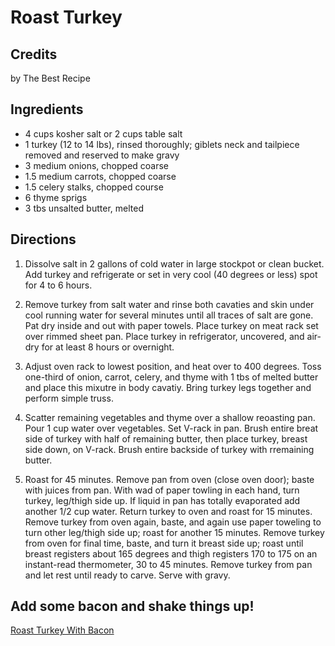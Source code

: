 # Roast Turkey 

<!-- BEGIN content -->

<script type="text/javascript"> if (window.showTocToggle) { var tocShowText = "show"; var tocHideText = "hide"; showTocToggle(); } </script>

## Credits

by The Best Recipe

## Ingredients

- 4 cups kosher salt or 2 cups table salt
- 1 turkey (12 to 14 lbs), rinsed thoroughly; giblets neck and tailpiece removed and reserved to make gravy
- 3 medium onions, chopped coarse
- 1.5 medium carrots, chopped coarse
- 1.5 celery stalks, chopped course
- 6 thyme sprigs
- 3 tbs unsalted butter, melted

## Directions

1. Dissolve salt in 2 gallons of cold water in large stockpot or clean bucket. Add turkey and refrigerate or set in very cool (40 degrees or less) spot for 4 to 6 hours.  
  
2. Remove turkey from salt water and rinse both cavaties and skin under cool running water for several minutes until all traces of salt are gone. Pat dry inside and out with paper towels. Place turkey on meat rack set over rimmed sheet pan. Place turkey in refrigerator, uncovered, and air-dry for at least 8 hours or overnight.  
  
3. Adjust oven rack to lowest position, and heat over to 400 degrees. Toss one-third of onion, carrot, celery, and thyme with 1 tbs of melted butter and place this mixutre in body cavatiy. Bring turkey legs together and perform simple truss.  
  
4. Scatter remaining vegetables and thyme over a shallow reoasting pan. Pour 1 cup water over vegetables. Set V-rack in pan. Brush entire breat side of turkey with half of remaining butter, then place turkey, breast side down, on V-rack. Brush entire backside of turkey with rremaining butter.  
  
5. Roast for 45 minutes. Remove pan from oven (close oven door); baste with juices from pan. With wad of paper towling in each hand, turn turkey, leg/thigh side up. If liquid in pan has totally evaporated add another 1/2 cup water. Return turkey to oven and roast for 15 minutes. Remove turkey from oven again, baste, and again use paper toweling to turn other leg/thigh side up; roast for another 15 minutes. Remove turkey from oven for final time, baste, and turn it breast side up; roast until breast registers about 165 degrees and thigh registers 170 to 175 on an instant-read thermometer, 30 to 45 minutes. Remove turkey from pan and let rest until ready to carve. Serve with gravy.

## Add some bacon and shake things up!

[Roast Turkey With Bacon](/recipe/index.php?title=Roast_Turkey_With_Bacon "Roast Turkey With Bacon")

<!-- Saved in parser cache with key mudabon_recipe:pcache:idhash:1345-0!1!0!0!!en!2 and timestamp 20071117192603 --><!-- END content -->

